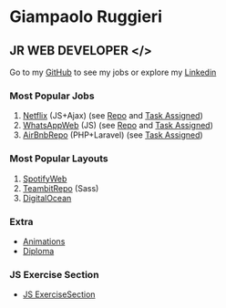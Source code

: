 # Giampaolo Ruggieri
## JR WEB DEVELOPER </>

Go to my [GitHub](https://github.com/Giampaolo1) to see my jobs or explore my
[Linkedin](https://www.linkedin.com/in/giampaolo-r-17a75512b/)

### Most Popular Jobs

1. [Netflix](https://jpboolfix.netlify.app/) (JS+Ajax)    (see [Repo](https://github.com/Giampaolo1/ajax-ex-boolflix)
and [Task Assigned](https://docs.google.com/document/d/1-kUoIxQaLIKUPa_JSH-MhlxoLL-RHmHr5Dc1eU8JnPA/edit))
2. [WhatsAppWeb](https://jpboolzap.netlify.app/) (JS) (see [Repo](https://github.com/Giampaolo1/js-html-css-boolzap)
and [Task Assigned](https://docs.google.com/document/d/1dujso_x1_UTTAR-XmwuURIec2CR79Ap8z81flzSYckY/edit))
3. [AirBnbRepo](https://github.com/Giampaolo1/bool-bnb) (PHP+Laravel)
(see [Task Assigned](https://docs.google.com/document/d/1bj_mOkXW3Pmv33xFubiMjrgOZtx4wyfO1N5Rz42gmH4/edit))



### Most Popular Layouts

1. [SpotifyWeb](https://jpspotify.netlify.app/)
2. [TeambitRepo](https://github.com/Giampaolo1/sass-teambit) (Sass)
3. [DigitalOcean](https://giampaolo1.github.io/html-css-digitalocean/)  
<!-- 4. [HubSpot](https://giampaolo1.github.io/html-css-hubspot/)   -->

### Extra

- [Animations](https://giampaolo1.github.io/html-css-animation-filter/)
- [Diploma](https://www.credential.net/13f76e96-e4e8-4f72-8cfe-0d467113dbf1)

### JS Exercise Section

- [JS ExerciseSection](https://giampaolo1.github.io/JS-exercise/)
